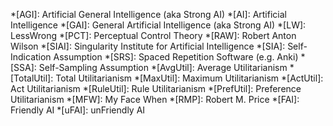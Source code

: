 <!-- abbreviations -->
*[AGI]: Artificial General Intelligence (aka Strong AI)
*[AI]: Artificial Intelligence
*[GAI]: General Artificial Intelligence (aka Strong AI)
*[LW]: LessWrong
*[PCT]: Perceptual Control Theory
*[RAW]: Robert Anton Wilson
*[SIAI]: Singularity Institute for Artificial Intelligence
*[SIA]: Self-Indication Assumption
*[SRS]: Spaced Repetition Software (e.g. Anki)
*[SSA]: Self-Sampling Assumption
*[AvgUtil]: Average Utilitarianism
*[TotalUtil]: Total Utilitarianism
*[MaxUtil]: Maximum Utilitarianism
*[ActUtil]: Act Utilitarianism
*[RuleUtil]: Rule Utilitarianism
*[PrefUtil]: Preference Utilitarianism
*[MFW]: My Face When
*[RMP]: Robert M. Price
*[FAI]: Friendly AI
*[uFAI]: unFriendly AI
